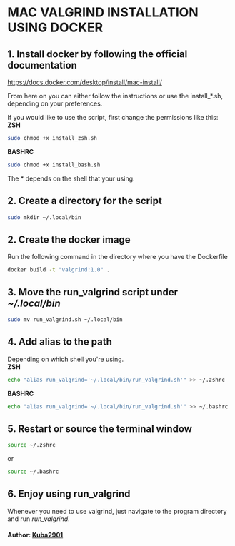 # MAC VALGRIND INSTALLATION USING DOCKER

## 1. Install docker by following the official documentation
https://docs.docker.com/desktop/install/mac-install/

From here on you can either follow the instructions or use the install_*.sh, depending on your preferences.

If you would like to use the script, first change the permissions like this:<br>
<b>ZSH</b>
~~~ sh
sudo chmod +x install_zsh.sh
~~~
<b>BASHRC</b>
~~~ sh
sudo chmod +x install_bash.sh
~~~

The * depends on the shell that your using.

## 2. Create a directory for the script
~~~ sh
sudo mkdir ~/.local/bin
~~~

## 2. Create the docker image
Run the following command in the directory where you have the Dockerfile
~~~ sh
docker build -t "valgrind:1.0" .
~~~

## 3. Move the run_valgrind script under <i>~/.local/bin</i>
~~~ sh
sudo mv run_valgrind.sh ~/.local/bin
~~~

## 4. Add alias to the path
Depending on which shell you're using.<br>
<b>ZSH</b>
~~~ sh
echo "alias run_valgrind='~/.local/bin/run_valgrind.sh'" >> ~/.zshrc
~~~
<b>BASHRC</b>
~~~ sh
echo "alias run_valgrind='~/.local/bin/run_valgrind.sh'" >> ~/.bashrc
~~~

## 5. Restart or source the terminal window

~~~ sh
source ~/.zshrc
~~~
or
~~~ sh
source ~/.bashrc
~~~

## 6. Enjoy using run_valgrind
Whenever you need to use valgrind, just navigate to the program directory and run <i>run_valgrind</i>.
#### Author: [Kuba2901](https://www.github.com/Kuba2901)